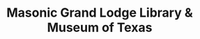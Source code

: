 ---
layout: repo
title: "Masonic Grand Lodge Library & Museum of Texas"
id: 17921
permalink: repos/17921/
---